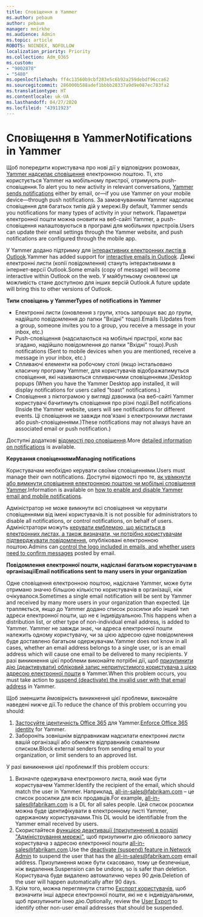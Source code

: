 ```yaml
---
title: Сповіщення в Yammer
ms.author: pebaum
author: pebaum
manager: mnirkhe
ms.audience: Admin
ms.topic: article
ROBOTS: NOINDEX, NOFOLLOW
localization_priority: Priority
ms.collection: Adm_O365
ms.custom:
- "9002878"
- "5480"
ms.openlocfilehash: ff4c13560b9cbf283e5c6b92a259debdf96cca62
ms.sourcegitcommit: 286000b588adef1bbbb28337a9d9e087ec783fa2
ms.translationtype: HT
ms.contentlocale: uk-UA
ms.lasthandoff: 04/27/2020
ms.locfileid: "43911923"
---
```

# <a name="notifications-in-yammer"></a><span data-ttu-id="1ac4e-102">Сповіщення в Yammer</span><span class="sxs-lookup"><span data-stu-id="1ac4e-102">Notifications in Yammer</span></span>

<span data-ttu-id="1ac4e-103">Щоб попередити користувача про нові дії у відповідних розмовах, [Yammer надсилає сповіщення](https://support.microsoft.com/en-gb/office/enable-or-disable-yammer-email-and-phone-notifications-93e530e0-189f-4768-8f28-7683d48cc996) електронною поштою. Ті, хто користується Yammer на мобільному пристрої, отримують push-сповіщення.</span><span class="sxs-lookup"><span data-stu-id="1ac4e-103">To alert you to new activity in relevant conversations, [Yammer sends notifications](https://support.microsoft.com/en-gb/office/enable-or-disable-yammer-email-and-phone-notifications-93e530e0-189f-4768-8f28-7683d48cc996) either by email, or—if you use Yammer on your mobile device—through push notifications.</span></span> <span data-ttu-id="1ac4e-104">За замовчуванням Yammer надсилає сповіщення для багатьох типів дій у мережі.</span><span class="sxs-lookup"><span data-stu-id="1ac4e-104">By default, Yammer sends you notifications for many types of activity in your network.</span></span> <span data-ttu-id="1ac4e-105">Параметри електронної пошти можна оновити на веб-сайті Yammer, а push-сповіщення налаштовуються в програмі для мобільних пристроїв.</span><span class="sxs-lookup"><span data-stu-id="1ac4e-105">Users can update their email settings through the Yammer website, and push notifications are configured through the mobile app.</span></span> 

<span data-ttu-id="1ac4e-106">У Yammer додано підтримку для [інтерактивних електронних листів в Outlook](https://techcommunity.microsoft.com/t5/outlook-blog/interactive-yammer-emails-in-outlook-on-the-web-are-here/ba-p/1209420).</span><span class="sxs-lookup"><span data-stu-id="1ac4e-106">Yammer has added support for [interactive emails in Outlook](https://techcommunity.microsoft.com/t5/outlook-blog/interactive-yammer-emails-in-outlook-on-the-web-are-here/ba-p/1209420).</span></span> <span data-ttu-id="1ac4e-107">Деякі електронні листи (копії повідомлення) стануть інтерактивними в інтернет-версії Outlook.</span><span class="sxs-lookup"><span data-stu-id="1ac4e-107">Some emails (copy of message) will become interactive within Outlook on the web.</span></span> <span data-ttu-id="1ac4e-108">У майбутньому оновленні ця можливість стане доступною для інших версій Outlook.</span><span class="sxs-lookup"><span data-stu-id="1ac4e-108">A future update will bring this to other versions of Outlook.</span></span>

<span data-ttu-id="1ac4e-109">**Типи сповіщень у Yammer**</span><span class="sxs-lookup"><span data-stu-id="1ac4e-109">**Types of notifications in Yammer**</span></span>

- <span data-ttu-id="1ac4e-110">Електронні листи (оновлення з групи, хтось запрошує вас до групи, надійшло повідомлення до папки "Вхідні" тощо).</span><span class="sxs-lookup"><span data-stu-id="1ac4e-110">Emails (Updates from a group, someone invites you to a group, you receive a message in your inbox, etc.)</span></span>
- <span data-ttu-id="1ac4e-111">Push-сповіщення (надсилаються на мобільні пристрої, коли вас згадано, надійшло повідомлення до папки "Вхідні" тощо).</span><span class="sxs-lookup"><span data-stu-id="1ac4e-111">Push notifications (Sent to mobile devices when you are mentioned, receive a message in your inbox, etc.)</span></span>
- <span data-ttu-id="1ac4e-112">Спливаючі елементи на робочому столі (якщо інстальовано класичну програму Yammer, для користувачів відображатимуться сповіщення, які називаються спливаючими сповіщеннями.)</span><span class="sxs-lookup"><span data-stu-id="1ac4e-112">Desktop popups (When you have the Yammer Desktop app installed, it will display notifications for users called "toast" notifications.)</span></span>
- <span data-ttu-id="1ac4e-113">Сповіщення з піктограмою у вигляді дзвоника (на веб-сайті Yammer користувачі бачитимуть сповіщення про різні події.</span><span class="sxs-lookup"><span data-stu-id="1ac4e-113">Bell notifications (Inside the Yammer website, users will see notifications for different events.</span></span> <span data-ttu-id="1ac4e-114">Ці сповіщення не завжди пов'язані з електронними листами або push-сповіщеннями.)</span><span class="sxs-lookup"><span data-stu-id="1ac4e-114">These notifications may not always have an associated email or push notification.)</span></span>

<span data-ttu-id="1ac4e-115">Доступні додаткові [відомості про сповіщення](https://support.microsoft.com/en-gb/office/enable-or-disable-yammer-email-and-phone-notifications-93e530e0-189f-4768-8f28-7683d48cc996).</span><span class="sxs-lookup"><span data-stu-id="1ac4e-115">More [detailed information on notifications](https://support.microsoft.com/en-gb/office/enable-or-disable-yammer-email-and-phone-notifications-93e530e0-189f-4768-8f28-7683d48cc996) is available.</span></span>

<span data-ttu-id="1ac4e-116">**Керування сповіщеннями**</span><span class="sxs-lookup"><span data-stu-id="1ac4e-116">**Managing notifications**</span></span>

<span data-ttu-id="1ac4e-117">Користувачам необхідно керувати своїми сповіщеннями.</span><span class="sxs-lookup"><span data-stu-id="1ac4e-117">Users must manage their own notifications.</span></span> <span data-ttu-id="1ac4e-118">Доступні відомості про те, [як увімкнути або вимкнути сповіщення електронною поштою чи мобільні сповіщення Yammer](https://support.microsoft.com/en-gb/office/enable-or-disable-yammer-email-and-phone-notifications-93e530e0-189f-4768-8f28-7683d48cc996).</span><span class="sxs-lookup"><span data-stu-id="1ac4e-118">Information is available on [how to enable and disable Yammer email and mobile notifications](https://support.microsoft.com/en-gb/office/enable-or-disable-yammer-email-and-phone-notifications-93e530e0-189f-4768-8f28-7683d48cc996).</span></span> 

<span data-ttu-id="1ac4e-119">Адміністратор не може вимкнути всі сповіщення чи керувати сповіщеннями від імені користувачів.</span><span class="sxs-lookup"><span data-stu-id="1ac4e-119">It is not possible for administrators to disable all notifications, or control notifications, on behalf of users.</span></span> <span data-ttu-id="1ac4e-120">Адміністратори можуть [керувати емблемою, що міститься в електронних листах, а також визначати, чи потрібно користувачам підтверджувати повідомлення](https://docs.microsoft.com/yammer/configure-your-yammer-network/configure-email-and-yammer), опубліковані електронною поштою.</span><span class="sxs-lookup"><span data-stu-id="1ac4e-120">Admins can [control the logo included in emails, and whether users need to confirm messages](https://docs.microsoft.com/yammer/configure-your-yammer-network/configure-email-and-yammer) posted by email.</span></span>

<span data-ttu-id="1ac4e-121">**Повідомлення електронної пошти, надіслані багатьом користувачам в організації**</span><span class="sxs-lookup"><span data-stu-id="1ac4e-121">**Email notifications sent to many users in your organization**</span></span>

<span data-ttu-id="1ac4e-122">Одне сповіщення електронною поштою, надіслане Yammer, може бути отримано значно більшою кількістю користувачів в організації, ніж очікувалося.</span><span class="sxs-lookup"><span data-stu-id="1ac4e-122">Sometimes a single email notification will be sent by Yammer and received by many more users in your organization than expected.</span></span> <span data-ttu-id="1ac4e-123">Це трапляється, якщо до Yammer додано список розсилки або інший тип адреси електронної пошти, що не є індивідуальною.</span><span class="sxs-lookup"><span data-stu-id="1ac4e-123">This happens when a distribution list, or other type of non-individual email address, is added to Yammer.</span></span> <span data-ttu-id="1ac4e-124">Yammer не завжди знає, чи адреса електронної пошти належить одному користувачу, чи за цією адресою одне повідомлення буде доставлено багатьом одержувачам.</span><span class="sxs-lookup"><span data-stu-id="1ac4e-124">Yammer does not know in all cases, whether an email address belongs to a single user, or is an email address which will cause one email to be delivered to many recipients.</span></span> <span data-ttu-id="1ac4e-125">У разі виникнення цієї проблеми виконайте потрібні дії, щоб [призупинити дію (деактивувати) обліковий запис неприпустимого користувача з цією адресою електронної пошти](https://docs.microsoft.com/yammer/manage-yammer-users/add-block-or-remove-users#remove-users) в Yammer.</span><span class="sxs-lookup"><span data-stu-id="1ac4e-125">When this problem occurs, you must take action to [suspend (deactivate) the invalid user with that email address](https://docs.microsoft.com/yammer/manage-yammer-users/add-block-or-remove-users#remove-users) in Yammer.</span></span> 

<span data-ttu-id="1ac4e-126">Щоб зменшити ймовірність виникнення цієї проблеми, виконайте наведені нижче дії.</span><span class="sxs-lookup"><span data-stu-id="1ac4e-126">To reduce the chance of this problem occurring you should:</span></span>

1. <span data-ttu-id="1ac4e-127">[Застосуйте ідентичність Office 365](https://docs.microsoft.com/yammer/configure-your-yammer-network/enforce-office-365-identity) для Yammer.</span><span class="sxs-lookup"><span data-stu-id="1ac4e-127">[Enforce Office 365 identity](https://docs.microsoft.com/yammer/configure-your-yammer-network/enforce-office-365-identity) for Yammer.</span></span>
2. <span data-ttu-id="1ac4e-128">Забороніть зовнішнім відправникам надсилати електронні листи вашій організації або обмежте відправників схваленим списком.</span><span class="sxs-lookup"><span data-stu-id="1ac4e-128">Block external senders from sending email to your organization, or limit senders to an approved list.</span></span>

<span data-ttu-id="1ac4e-129">У разі виникнення цієї проблеми:</span><span class="sxs-lookup"><span data-stu-id="1ac4e-129">If this problem occurs:</span></span>

1. <span data-ttu-id="1ac4e-130">Визначте одержувача електронного листа, який має бути користувачем Yammer.</span><span class="sxs-lookup"><span data-stu-id="1ac4e-130">Identify the recipient of the email, which should match the user in Yammer.</span></span> <span data-ttu-id="1ac4e-131">Наприклад, all-in-sales@fabrikam.com – це список розсилки для всіх продавців.</span><span class="sxs-lookup"><span data-stu-id="1ac4e-131">For example, all-in-sales@fabrikam.com is a DL for all sales people.</span></span> <span data-ttu-id="1ac4e-132">Цей список розсилки можна буде ідентифікувати в електронному листі Yammer, одержаному користувачами.</span><span class="sxs-lookup"><span data-stu-id="1ac4e-132">This DL would be identifiable from the Yammer email received by users.</span></span>
2. <span data-ttu-id="1ac4e-133">Скористайтеся [функцією деактивації (призупинення) в розділі "Адміністрування мережі"](https://docs.microsoft.com/yammer/manage-yammer-users/add-block-or-remove-users#remove-users), щоб призупинити дію облікового запису користувача з адресою електронної пошти all-in-sales@fabrikam.com.</span><span class="sxs-lookup"><span data-stu-id="1ac4e-133">Use the [deactivate (suspend) feature in Network Admin](https://docs.microsoft.com/yammer/manage-yammer-users/add-block-or-remove-users#remove-users) to suspend the user that has the all-in-sales@fabrikam.com email address.</span></span> <span data-ttu-id="1ac4e-134">Призупинення може бути скасовано, тому це безпечніше, ніж видалення.</span><span class="sxs-lookup"><span data-stu-id="1ac4e-134">Suspension can be undone, so is safer than deletion.</span></span> <span data-ttu-id="1ac4e-135">Користувача буде видалено автоматично через 90 днів.</span><span class="sxs-lookup"><span data-stu-id="1ac4e-135">Deletion of the user will happen automatically after 90 days.</span></span>
3. <span data-ttu-id="1ac4e-136">Крім того, можна переглянути статтю [Експорт користувачів](https://docs.microsoft.com/yammer/manage-security-and-compliance/export-yammer-enterprise-data#ExportUsers), щоб визначити інші адреси електронної пошти, які не є індивідуальними, щоб призупинити їхню дію.</span><span class="sxs-lookup"><span data-stu-id="1ac4e-136">Optionally, review the [User Export](https://docs.microsoft.com/yammer/manage-security-and-compliance/export-yammer-enterprise-data#ExportUsers) to identify other non-user email addresses that should be suspended.</span></span>
